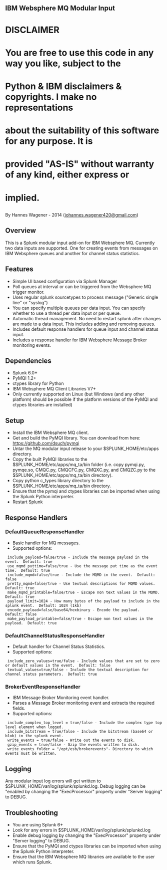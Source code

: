 ## IBM Websphere MQ Modular Input
# DISCLAIMER
# You are free to use this code in any way you like, subject to the
# Python & IBM disclaimers & copyrights. I make no representations
# about the suitability of this software for any purpose. It is
# provided "AS-IS" without warranty of any kind, either express or
# implied. 
##

By Hannes Wagener - 2014 (johannes.wagener420@gmail.com) 

## Overview

This is a Splunk modular input add-on for IBM Websphere MQ.
Currently two data inputs are supported.  One for creating events from messages on IBM Websphere queues and another for channel status statistics.

## Features

* Simple UI based configuration via Splunk Manager
* Poll queues at interval or can be triggered from the Websphere MQ trigger monitor.
* Uses regular splunk sourcetypes to process message ("Generic single line" or "syslog") 
* You can specify multiple queues per data input.  You can specify whether to use a thread per data input or per queue.
* Automatic thread management.  No need to restart splunk after changes are made to a data input.  This includes adding and removing queues.
* Includes default response handlers for queue input and channel status input.
* Includes a response handler for IBM Websphere Message Broker monitoring events.

## Dependencies

* Splunk 6.0+
* PyMQI 1.2+
* ctypes library for Python
* IBM Websphere MQ Client Libraries V7+
* Only currently supported on Linux (but Windows (and any other platform) should be possible if the platform versions of the PyMQI and ctypes libraries are installed) 


## Setup

* Install the IBM Websphere MQ client.  
* Get and build the PyMQI library.  You can download from here: https://github.com/dsuch/pymqi 
* Untar the MQ modular input release to your $SPLUNK_HOME/etc/apps directory.
* Copy the built PyMQI libraries to the $SPLUNK_HOME/etc/apps/mq_ta/bin folder (i.e. copy pymqi.py, pymqe.so, CMQC.py, CMQCFC.py, CMQXC.py, and CMQZC.py to the $SPLUNK_HOME/etc/apps/mq_ta/bin directory).  
* Copy python c_types library directory to the $SPLUNK_HOME/etc/apps/mq_ta/bin directory.  
* Ensure that the pymqi and ctypes libraries can be imported when using the Splunk Python interpreter. 
* Restart Splunk

## Response Handlers
### DefaultQueueResponseHandler
* Basic handler for MQ messages.
* Supported options: 
```
 include_payload=false/true - Include the message payload in the event.  Default: true
 use_mqmd_puttime=false/true - Use the message put time as the event time.  Default: true 
 include_mqmd=false/true - Include the MQMD in the event.  Default: false 
 pretty_mqmd=false/true - Use textual descriptions for MQMD values. Default: true
 make_mqmd_printable=false/true - Escape non text values in the MQMD.  Default: true 
 payload_limit=1024 - How many bytes of the payload to include in the splunk event.  Default: 1024 (1kb)  
 encode_payload=false/base64/hexbinary - Encode the payload.   Default: false 
 make_payload_printable=false/true - Escape non text values in the payload.  Default: true
```
### DefaultChannelStatusResponseHandler
* Default handler for Channel Status Statistics.
* Supported options:
```
 include_zero_values=true/false - Include values that are set to zero or default values in the event.  Default: false
 textual_values=true/false - Include the textual description for channel status parameters.  Default: true
```

### BrokerEventResponseHandler
* IBM Message Broker Monitoring event handler.   
* Parses a Message Broker monitoring event and extracts the required fields.  
* Supported options:
```    
 include_complex_top_level = true/false - Include the complex type top level element when logged.
 include_bitstream = true/false - Include the bitstream (base64 or blob) in the splunk event.
 write_events = true/false - Write out the events to disk.  
 gzip_events = true/false - Gzip the events written to disk.
 write_events_folder = "/opt/esb/brokerevents"- Directory to which events must be written.  
```

## Logging

Any modular input log errors will get written to $SPLUNK_HOME/var/log/splunk/splunkd.log.  Debug logging can be "enabled by changing the "ExecProcessor" property under "Server logging" to DEBUG.

## Troubleshooting

* You are using Splunk 6+
* Look for any errors in $SPLUNK_HOME/var/log/splunk/splunkd.log
* Enable debug logging by changing the "ExecProcessor" property under "Server logging" to DEBUG.
* Ensure that the PyMQI and ctypes libraries can be imported when using the Splunk Python interpreter. 
* Ensure that the IBM Websphere MQ libraries are available to the user which runs Splunk. 


